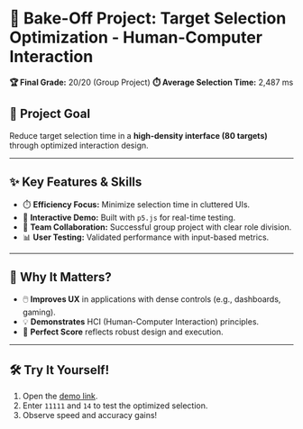 # 🎯 **Bake-Off Project: Target Selection Optimization** - Human-Computer Interaction 

**🏆 Final Grade:** 20/20 (Group Project)
**⏱️ Average Selection Time:** 2,487 ms  

## 🚀 **Project Goal**  
Reduce target selection time in a **high-density interface (80 targets)** through optimized interaction design.  

---

## ✨ **Key Features & Skills**  

- ⏱️ **Efficiency Focus:** Minimize selection time in cluttered UIs.  
- 🎨 **Interactive Demo:** Built with `p5.js` for real-time testing.  
- 🤝 **Team Collaboration:** Successful group project with clear role division.  
- 📊 **User Testing:** Validated performance with input-based metrics.  

---

## 🧠 **Why It Matters?**  
- 🖱️ **Improves UX** in applications with dense controls (e.g., dashboards, gaming).  
- 💡 **Demonstrates** HCI (Human-Computer Interaction) principles.  
- 🏅 **Perfect Score** reflects robust design and execution.  

---

## 🛠️ **Try It Yourself!**  
1. Open the [demo link](https://editor.p5js.org/ist1109881/full/4aymbJRFa).  
2. Enter `11111` and `14` to test the optimized selection.  
3. Observe speed and accuracy gains!  

